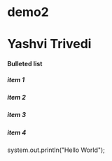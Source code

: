 # demo2

<html>
<head>
<body>
  <h1> Yashvi Trivedi </h1>  
  <h4>Bulleted list </h4>
    <h5>item 1 </h5>
    <h5>item 2 </h5>
    <h5>item 3 </h5>
    <h5>item 4 </h5>
  system.out.println("Hello World");
</body>
</head>
</html>

